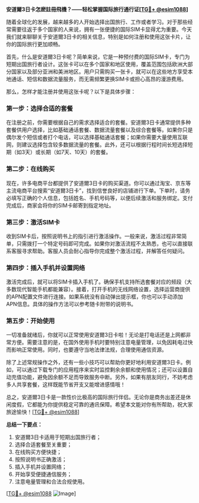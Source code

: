 **安道爾3日卡怎麽註冊飛機？——轻松掌握国际旅行通行证[[TG💪+ @esim1088](https://t.me/s/esim1088)]**

随着全球化的发展，越来越多的人开始选择出国旅行、工作或者学习。对于那些经常需要往返于多个国家的人来说，拥有一张便捷的国际SIM卡显得尤为重要。今天我们就来聊聊关于安道爾3日卡的相关信息，特别是如何注册和使用这张卡片，让你的国际旅行更加顺畅。

首先，什么是安道爾3日卡呢？简单来说，它是一种预付费的国际SIM卡，专门为短期出国旅行者设计。这张卡可以在多个国家和地区使用，覆盖范围包括欧洲大部分国家以及部分亚洲和美洲地区。用户只需购买一张卡，就可以在这些地方享受本地通话、短信和数据流量服务，而无需频繁更换SIM卡或担心高昂的漫游费用。

那么，怎样才能注册并使用这张卡呢？以下是具体步骤：

### 第一步：选择合适的套餐
在注册之前，你需要根据自己的需求选择适合的套餐。安道爾3日卡通常提供多种套餐供用户选择，比如基础通话套餐、数据流量套餐以及综合套餐等。如果你只是偶尔发个短信或者打个电话，可以选择基础通话套餐；如果你需要大量使用互联网，则建议选择包含较多数据流量的套餐。此外，还可以根据行程时间长短选择短期（如3天）或长期（如7天、10天）的套餐。

### 第二步：在线购买
现在，许多电商平台都提供了安道爾3日卡的购买渠道。你可以通过淘宝、京东等主流电商平台搜索“安道爾3日卡”，找到信誉良好的店铺进行下单。下单时，请务必填写正确的个人信息，包括姓名、手机号码等，以便后续激活和服务绑定。支付完成后，商家会将你的SIM卡邮寄到指定地址。

### 第三步：激活SIM卡
收到SIM卡后，按照说明书上的指引进行激活操作。一般来说，激活过程非常简单，只需拨打一个特定号码即可完成。如果你对激活流程不太熟悉，也可以直接联系客服寻求帮助。客服人员会耐心指导你完成整个激活过程，并解答任何疑问。

### 第四步：插入手机并设置网络
激活完成后，就可以将SIM卡插入手机了。确保手机支持所选套餐对应的频段（大多数现代智能手机都能兼容）。接着，打开手机的无线网络设置，选择运营商提供的APN配置文件进行连接。如果系统没有自动弹出提示框，你也可以手动添加APN信息。具体的操作方法可以参考随卡附带的说明书。

### 第五步：开始使用
一切准备就绪后，你就可以正常使用安道爾3日卡啦！无论是打电话还是上网都非常方便。需要注意的是，在国外使用手机时要特别注意电量管理，以免因耗电过快而影响正常使用。同时，也要遵守当地法律法规，合理使用通信资源。

除了上述常规操作之外，还有一些小技巧可以帮助你更好地利用安道爾3日卡。例如，可以通过下载专门的应用程序来实时监控剩余余额和使用情况；还可以设置自动充值功能，避免因余额不足而导致服务中断。另外，如果有朋友同行，不妨考虑多人共享套餐，这样既能节省开支又能增进感情哦！

总之，安道爾3日卡是一款性价比极高的国际旅行伴侣。无论你是商务出差还是休闲度假，它都能为你提供稳定可靠的通讯保障。希望本文能对你有所帮助，祝大家旅途愉快！[[TG💪+ @esim1088](https://t.me/s/esim1088)]

**总结一下要点：**
1. 安道爾3日卡适用于短期出国旅行者；
2. 选择合适套餐至关重要；
3. 在线购买方便快捷；
4. 按照说明书正确激活；
5. 插入手机并设置网络；
6. 开始享受便捷通信服务；
7. 注意电量管理和合法合规使用。

[[TG💪+ @esim1088](https://t.me/s/esim1088) ![Image](https://i.postimg.cc/4NQfJmqS/Snipaste-2025-05-13-00-14-12.png)]